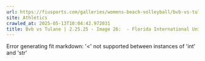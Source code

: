 ```yaml
---
url: https://fiusports.com/galleries/womens-beach-volleyball/bvb-vs-tulane-2-25-25/image-26/355/62579
site: Athletics
crawled_at: 2025-05-13T10:04:42.972031
title: Bvb vs Tulane | 2.25.25 - Image 26:  - Florida International University
---
```


Error generating fit markdown: '<' not supported between instances of 'int' and 'str'